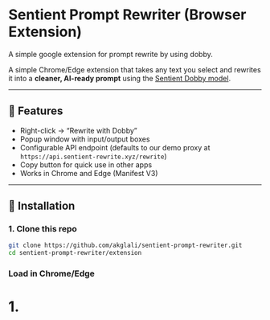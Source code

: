 # Sentient Prompt Rewriter (Browser Extension)
A simple google extension for prompt rewrite by using dobby.

A simple Chrome/Edge extension that takes any text you select and rewrites it into a **cleaner, AI-ready prompt** using the [Sentient Dobby model](https://sentientfoundation.ai/).

---

## 🚀 Features
- Right-click → “Rewrite with Dobby”
- Popup window with input/output boxes
- Configurable API endpoint (defaults to our demo proxy at `https://api.sentient-rewrite.xyz/rewrite`)
- Copy button for quick use in other apps
- Works in Chrome and Edge (Manifest V3)

---

## 🔧 Installation

### 1. Clone this repo
```bash
git clone https://github.com/akglali/sentient-prompt-rewriter.git
cd sentient-prompt-rewriter/extension
```

### Load in Chrome/Edge
# 1.
